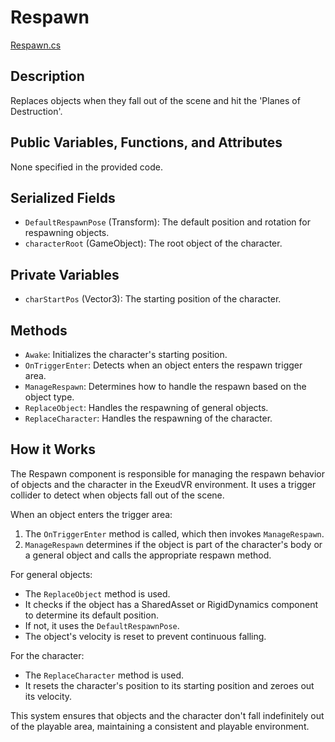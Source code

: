 # Respawn
[Respawn.cs](../../Assets/ExeudVR/Scripts/Managers/Respawn.cs)

## Description

Replaces objects when they fall out of the scene and hit the 'Planes of Destruction'.

## Public Variables, Functions, and Attributes

None specified in the provided code.

## Serialized Fields

- `DefaultRespawnPose` (Transform): The default position and rotation for respawning objects.
- `characterRoot` (GameObject): The root object of the character.

## Private Variables

- `charStartPos` (Vector3): The starting position of the character.

## Methods

- `Awake`: Initializes the character's starting position.
- `OnTriggerEnter`: Detects when an object enters the respawn trigger area.
- `ManageRespawn`: Determines how to handle the respawn based on the object type.
- `ReplaceObject`: Handles the respawning of general objects.
- `ReplaceCharacter`: Handles the respawning of the character.

## How it Works

The Respawn component is responsible for managing the respawn behavior of objects and the character in the ExeudVR environment. It uses a trigger collider to detect when objects fall out of the scene.

When an object enters the trigger area:
1. The `OnTriggerEnter` method is called, which then invokes `ManageRespawn`.
2. `ManageRespawn` determines if the object is part of the character's body or a general object and calls the appropriate respawn method.

For general objects:
- The `ReplaceObject` method is used.
- It checks if the object has a SharedAsset or RigidDynamics component to determine its default position.
- If not, it uses the `DefaultRespawnPose`.
- The object's velocity is reset to prevent continuous falling.

For the character:
- The `ReplaceCharacter` method is used.
- It resets the character's position to its starting position and zeroes out its velocity.

This system ensures that objects and the character don't fall indefinitely out of the playable area, maintaining a consistent and playable environment.
